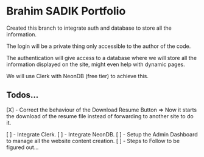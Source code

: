 # Brahim SADIK Portfolio


Created this branch to integrate auth and database to store all the information.

The login will be a private thing only accessible to the author of the code.

The authentication will give access to a database where we will store all the information displayed on the site, might even help with dynamic pages.

We will use Clerk with NeonDB (free tier) to achieve this.

## Todos...

[X] - Correct the behaviour of the Download Resume Button => Now it starts the download of the resume file instead of forwarding to another site to do it.

[ ] - Integrate Clerk.
[ ] - Integrate NeonDB.
[ ] - Setup the Admin Dashboard to manage all the website content creation.
    [ ] - Steps to Follow to be figured out...
